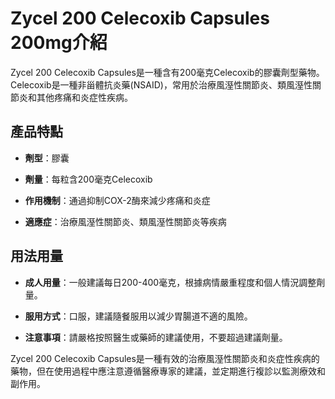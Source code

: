 # Zycel 200 Celecoxib Capsules 200mg介紹
Zycel 200 Celecoxib Capsules是一種含有200毫克Celecoxib的膠囊劑型藥物。Celecoxib是一種非甾體抗炎藥(NSAID)，常用於治療風溼性關節炎、類風溼性關節炎和其他疼痛和炎症性疾病。
## 產品特點
- **劑型**：膠囊
- **劑量**：每粒含200毫克Celecoxib
- **作用機制**：通過抑制COX-2酶來減少疼痛和炎症
- **適應症**：治療風溼性關節炎、類風溼性關節炎等疾病
## 用法用量
- **成人用量**：一般建議每日200-400毫克，根據病情嚴重程度和個人情況調整劑量。
- **服用方式**：口服，建議隨餐服用以減少胃腸道不適的風險。
- **注意事項**：請嚴格按照醫生或藥師的建議使用，不要超過建議劑量。
Zycel 200 Celecoxib Capsules是一種有效的治療風溼性關節炎和炎症性疾病的藥物，但在使用過程中應注意遵循醫療專家的建議，並定期進行複診以監測療效和副作用。
